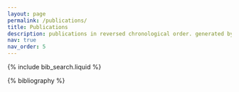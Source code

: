 ```yaml
---
layout: page
permalink: /publications/
title: Publications
description: publications in reversed chronological order. generated by jekyll-scholar.
nav: true
nav_order: 5
---
```


<!-- _pages/publications.md -->

<!-- Bibsearch Feature -->

{% include bib_search.liquid %}

<div class="publications">
{% bibliography %}
</div>